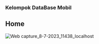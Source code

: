 
### Kelompok DataBase Mobil

## Home
![Web capture_8-7-2023_11438_localhost](https://github.com/CibitungBoys/MobilMantap/assets/92937310/0fe751d6-61c8-4298-bba5-59fd79934800)

